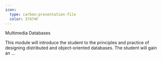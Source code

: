 ```yaml
---
icon:
  type: carbon:presentation-file
  color: 37474F
---
```

Multimedia Databases

This module will introduce the student to the principles and practice of designing distributed and object-oriented databases. The student will gain an ... 
